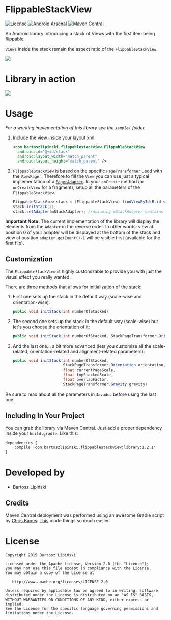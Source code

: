 FlippableStackView
===============

[![License](https://img.shields.io/github/license/blipinsk/FlippableStackView.svg?style=flat)](https://www.apache.org/licenses/LICENSE-2.0)
[![Android Arsenal](https://img.shields.io/badge/Android%20Arsenal-FlippableStackView-green.svg?style=flat)](http://android-arsenal.com/details/1/1854)
[![Maven Central](https://img.shields.io/maven-central/v/com.bartoszlipinski.flippablestackview/library.svg)](http://gradleplease.appspot.com/#flippablestackview)

An Android library introducing a stack of Views with the first item being flippable.

`Views` inside the stack remain the aspect ratio of the `FlippableStackView`.

![ ](/FlippableStackView.png)


Library in action
=================

![ ](/FlippableStackView.gif)

Usage
=====
*For a working implementation of this library see the `sample/` folder.*

  1. Include the view inside your layout xml
  
      ```xml
      <com.bartoszlipinski.flippablestackview.FlippableStackView
        android:id="@+id/stack"
        android:layout_width="match_parent"
        android:layout_height="match_parent" />
      ```

  2. `FlippableStackView` is based on the specific `PageTransformer` used with the `ViewPager`. Therefore to fill the `View` you can use just a typical implementation of a [`PagerAdapter`][1]. In your `onCreate` method (or `onCreateView` for a fragment), setup all the parameters of the `FlippableStackView`.

      ```java
      FlippableStackView stack = (FlippableStackView) findViewById(R.id.stack);
      stack.initStack(2);
      stack.setAdapter(mStackAdapter); //assuming mStackAdapter contains your initialized adapter
      ```
      
**Important Note:**
The current implementation of the library will display the elements from the `Adapter` in the reverse order. In other words: view at position 0 of your adapter will be displayed at the bottom of the stack and view at position `adapter.getCount()-1` will be visible first (available for the first flip).

Customization
-------------
The `FlippableStackView` is highly customizable to provide you with just the visual effect you really wanted.

There are three methods that allows for initialization of the stack:

  1. First one sets up the stack in the default way (scale-wise and orientation-wise):
 
       ```java
       public void initStack(int numberOfStacked)
       ```

  2. The second one sets up the stack in the default way (scale-wise) but let's you choose the orientation of it:

      ```java
      public void initStack(int numberOfStacked, StackPageTransformer.Orientation orientation)
      ```

  2. And the last one... a bit more advanced (lets you customize all the scale-related, orientation-related and alignment-related parameters):
  
        ```java
        public void initStack(int numberOfStacked,
                              StackPageTransformer.Orientation orientation,
                              float currentPageScale,
                              float topStackedScale,
                              float overlapFactor,
                              StackPageTransformer.Gravity gravity)
        ```
 
 Be sure to read about all the parameters in `Javadoc` before using the last one.

Including In Your Project
-------------------------
You can grab the library via Maven Central. Just add a proper dependency inside your `build.gradle`. Like this:

```xml
dependencies {
    compile 'com.bartoszlipinski.flippablestackview:library:1.2.1'
}
```

Developed by
==========
 * Bartosz Lipiński

Credits
-------
Maven Central deployment was performed using an awesome Gradle script by [Chris Banes][2]. [This][3] made things so much easier.

License
======

    Copyright 2015 Bartosz Lipiński
    
    Licensed under the Apache License, Version 2.0 (the "License");
    you may not use this file except in compliance with the License.
    You may obtain a copy of the License at

       http://www.apache.org/licenses/LICENSE-2.0

    Unless required by applicable law or agreed to in writing, software
    distributed under the License is distributed on an "AS IS" BASIS,
    WITHOUT WARRANTIES OR CONDITIONS OF ANY KIND, either express or implied.
    See the License for the specific language governing permissions and
    limitations under the License.


 [1]: http://developer.android.com/reference/android/support/v4/view/PagerAdapter.html
 [2]: https://chris.banes.me/2013/08/27/pushing-aars-to-maven-central/
 [3]: https://github.com/chrisbanes/gradle-mvn-push
